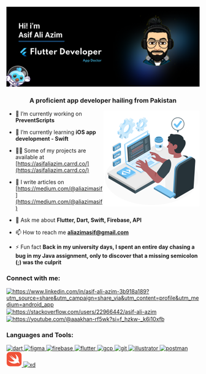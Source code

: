 [![MasterHead](https://raw.githubusercontent.com/AsifAliAzim/AsifAliAzim/main/Group%202432.png)](https://raw.githubusercontent.com/AsifAliAzim/AsifAliAzim/main/Group%202432.png)

<h3 align="center">A proficient app developer hailing from Pakistan</h3>
<img align="right" alt="Coding" width="250" src="https://raw.githubusercontent.com/AsifAliAzim/AsifAliAzim/4ab349d1127cd2ca76a1118ef8e52dd0dc0f188c/hello.svg">

- 🔭 I’m currently working on **PreventScripts**

- 🌱 I’m currently learning **iOS app development - Swift**

- 👨‍💻 Some of my projects are available at [https://asifaliazim.carrd.co/](https://asifaliazim.carrd.co/)

- 📝 I write articles on [https://medium.com/@aliazimasif](https://medium.com/@aliazimasif)

- 💬 Ask me about **Flutter, Dart, Swift, Firebase, API**

- 📫 How to reach me **aliazimasif@gmail.com**

- ⚡ Fun fact **Back in my university days, I spent an entire day chasing a bug in my Java assignment, only to discover that a missing semicolon (;) was the culprit**

<h3 align="left">Connect with me:</h3>
<p align="left">
<a href="https://linkedin.com/in/https://www.linkedin.com/in/asif-ali-azim-3b918a189/" target="blank"><img align="center" src="https://raw.githubusercontent.com/rahuldkjain/github-profile-readme-generator/master/src/images/icons/Social/linked-in-alt.svg" alt="https://www.linkedin.com/in/asif-ali-azim-3b918a189?utm_source=share&utm_campaign=share_via&utm_content=profile&utm_medium=android_app" height="30" width="40" /></a>
<a href="https://stackoverflow.com/users/https://stackoverflow.com/users/22966442/asif-ali-azim" target="blank"><img align="center" src="https://raw.githubusercontent.com/rahuldkjain/github-profile-readme-generator/master/src/images/icons/Social/stack-overflow.svg" alt="https://stackoverflow.com/users/22966442/asif-ali-azim" height="30" width="40" /></a>
<a href="https://www.youtube.com/c/https://youtube.com/@aaakhan-rf5wk?si=f_hzkw-_k6i10xfb" target="blank"><img align="center" src="https://raw.githubusercontent.com/rahuldkjain/github-profile-readme-generator/master/src/images/icons/Social/youtube.svg" alt="https://youtube.com/@aaakhan-rf5wk?si=f_hzkw-_k6i10xfb" height="30" width="40" /></a>
</p>

<h3 align="left">Languages and Tools:</h3>
<p align="left"> <a href="https://dart.dev" target="_blank" rel="noreferrer"> <img src="https://www.vectorlogo.zone/logos/dartlang/dartlang-icon.svg" alt="dart" width="40" height="40"/> </a> <a href="https://www.figma.com/" target="_blank" rel="noreferrer"> <img src="https://www.vectorlogo.zone/logos/figma/figma-icon.svg" alt="figma" width="40" height="40"/> </a> <a href="https://firebase.google.com/" target="_blank" rel="noreferrer"> <img src="https://www.vectorlogo.zone/logos/firebase/firebase-icon.svg" alt="firebase" width="40" height="40"/> </a> <a href="https://flutter.dev" target="_blank" rel="noreferrer"> <img src="https://www.vectorlogo.zone/logos/flutterio/flutterio-icon.svg" alt="flutter" width="40" height="40"/> </a> <a href="https://cloud.google.com" target="_blank" rel="noreferrer"> <img src="https://www.vectorlogo.zone/logos/google_cloud/google_cloud-icon.svg" alt="gcp" width="40" height="40"/> </a> <a href="https://git-scm.com/" target="_blank" rel="noreferrer"> <img src="https://www.vectorlogo.zone/logos/git-scm/git-scm-icon.svg" alt="git" width="40" height="40"/> </a> <a href="https://www.adobe.com/in/products/illustrator.html" target="_blank" rel="noreferrer"> <img src="https://www.vectorlogo.zone/logos/adobe_illustrator/adobe_illustrator-icon.svg" alt="illustrator" width="40" height="40"/> </a> <a href="https://postman.com" target="_blank" rel="noreferrer"> <img src="https://www.vectorlogo.zone/logos/getpostman/getpostman-icon.svg" alt="postman" width="40" height="40"/> </a> <a href="https://developer.apple.com/swift/" target="_blank" rel="noreferrer"> <img src="https://raw.githubusercontent.com/devicons/devicon/master/icons/swift/swift-original.svg" alt="swift" width="40" height="40"/> </a> <a href="https://www.adobe.com/products/xd.html" target="_blank" rel="noreferrer"> <img src="https://cdn.worldvectorlogo.com/logos/adobe-xd.svg" alt="xd" width="40" height="40"/> </a> </p>
